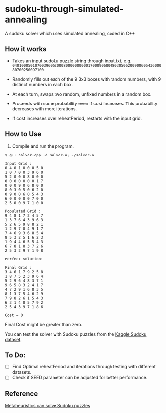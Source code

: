 # sudoku-through-simulated-annealing
 A sudoku solver which uses simulated annealing, coded in C++

## How it works 

- Takes an input sudoku puzzle string through input.txt, e.g. `040100050107003960520008000000000017000906800803050620090060543600080700250097100`

- Randomly fills out each of the 9 3x3 boxes with random numbers, with 9 distinct numbers in each box.

- At each turn, swaps two random, unfixed numbers in a random box.

- Proceeds with some probability even if cost increases. This probability decreases with more iterations.

- If cost increases over reheatPeriod, restarts with the input grid.

## How to Use

1. Compile and run the program.

```
$ g++ solver.cpp -o solver.o; ./solver.o

Input Grid : 
0 4 0 1 0 0 0 5 0 
1 0 7 0 0 3 9 6 0 
5 2 0 0 0 8 0 0 0 
0 0 0 0 0 0 0 1 7 
0 0 0 9 0 6 8 0 0 
8 0 3 0 5 0 6 2 0 
0 9 0 0 6 0 5 4 3 
6 0 0 0 8 0 7 0 0 
2 5 0 0 9 7 1 0 0 

Populated Grid : 
9 4 8 1 7 2 4 5 7 
1 3 7 6 4 3 9 6 3 
5 2 6 5 9 8 8 2 1 
1 2 9 7 8 4 9 1 7 
7 4 6 9 3 6 8 5 4 
8 5 3 2 5 1 6 2 3 
1 9 4 4 6 5 5 4 3 
6 7 8 1 8 3 7 2 6 
2 5 3 2 9 7 1 9 8 

Perfect Solution!

Final Grid :
3 4 6 1 7 9 2 5 8 
1 8 7 5 2 3 9 6 4 
5 2 9 6 4 8 3 7 1 
9 6 5 8 3 2 4 1 7 
4 7 2 9 1 6 8 3 5 
8 1 3 7 5 4 6 2 9 
7 9 8 2 6 1 5 4 3 
6 3 1 4 8 5 7 9 2 
2 5 4 3 9 7 1 8 6 

Cost = 0
```

 Final Cost might be greater than zero. 
 
You can test the solver with Sudoku puzzles from the [Kaggle Sudoku dataset](https://www.kaggle.com/datasets/bryanpark/sudoku).

## To Do: 

- [ ] Find Optimal reheatPeriod and iterations through testing with different datasets.
- [ ] Check if SEED parameter can be adjusted for better performance.
 
## Reference

[Metaheuristics can solve Sudoku puzzles](https://www.researchgate.net/publication/220403361_Metaheuristics_can_solve_Sudoku_puzzles)